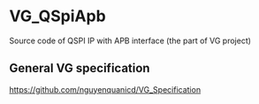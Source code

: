 # VG_QSpiApb
Source code of QSPI IP with APB interface
(the part of VG project)

## General VG specification
https://github.com/nguyenquanicd/VG_Specification



